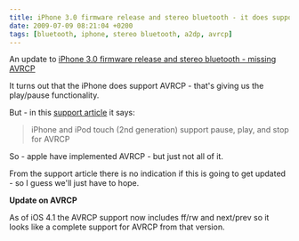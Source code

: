 ```yaml
---
title: iPhone 3.0 firmware release and stereo bluetooth - it does support AVRCP - just not all of it
date: 2009-07-09 08:21:04 +0200
tags: [bluetooth, iphone, stereo bluetooth, a2dp, avrcp]
---
```


An update to [iPhone 3.0 firmware release and stereo bluetooth - missing AVRCP](/2009/06/25/iPhone_3_0_firmware_release_and_stereo_bluetooth_-_missing_AVRCP)

It turns out that the iPhone does support AVRCP - that's giving us the play/pause functionality.

But - in this [support article](http://support.apple.com/kb/HT3647) it says:

> iPhone and iPod touch (2nd generation) support pause, play, and stop for AVRCP

So - apple have implemented AVRCP - but just not all of it.

From the support article there is no indication if this is going to get updated - so I guess we'll just have to hope.

**Update on AVRCP**

As of iOS 4.1 the AVRCP support now includes ff/rw and next/prev so it looks like a complete support for AVRCP from that version.
